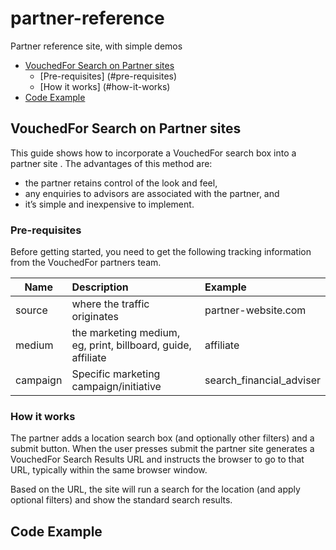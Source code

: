 # partner-reference
Partner reference site, with simple demos

* [VouchedFor Search on Partner sites](#vouchedfor-search-on-partner-sites)
  * [Pre-requisites] (#pre-requisites)
  * [How it works] (#how-it-works)
* [Code Example](#code-example) 

## VouchedFor Search on Partner sites
This guide shows how to incorporate a VouchedFor search box into a partner site . The advantages of this method are: 
* the partner retains control of the look and feel, 
* any enquiries to advisors are associated with the partner, and 
* it’s simple and inexpensive to implement.

### Pre-requisites
Before getting started, you need to get the following tracking information from the VouchedFor partners team.

| Name     | Description                                                  | Example                  |
|----------|:-------------------------------------------------------------|:-------------------------|
| source   | where the traffic originates                                 | partner-website.com      |
| medium   | the marketing medium, eg, print, billboard, guide, affiliate | affiliate                |
| campaign | Specific marketing campaign/initiative                       | search_financial_adviser |

### How it works
The partner adds a location search box (and optionally other filters) and a submit button. When the user presses submit the partner site generates a VouchedFor Search Results URL and instructs the browser to go to that URL, typically within the same browser window. 

Based on the URL, the site will run a search for the location (and apply optional filters) and show the standard search results.

## Code Example
